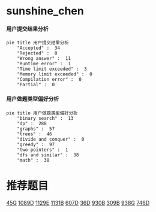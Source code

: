 # sunshine_chen

<!-- tabs:start -->



#### **用户提交结果分析**

```mermaid
pie title 用户提交结果分析
    "Accepted" :  34
    "Rejected" :  0
    "Wrong answer" :  11
    "Runtime error" :  1
    "Time limit exceeded" :  3
    "Memory limit exceeded" :  0
    "Compilation error" :  0
    "Partial" :  0
```

#### **用户做题类型偏好分析**

```mermaid
pie title 用户做题类型偏好分析
    "binary search" :  13
    "dp" :  288
    "graphs" :  57
    "trees" :  46
    "divide and conquer" :  0
    "greedy" :  97
    "two pointers" :  1
    "dfs and similar" :  38
    "math" :  38
```



<!-- tabs:end -->
# 推荐题目
[45G](https://codeforces.com/contest/45/problem/G)
[1089D](https://codeforces.com/contest/1089/problem/D)
[1129E](https://codeforces.com/contest/1129/problem/E)
[1131B](https://codeforces.com/contest/1131/problem/B)
[607D](https://codeforces.com/contest/607/problem/D)
[36D](https://codeforces.com/contest/36/problem/D)
[930B](https://codeforces.com/contest/930/problem/B)
[309B](https://codeforces.com/contest/309/problem/B)
[938G](https://codeforces.com/contest/938/problem/G)
[746D](https://codeforces.com/contest/746/problem/D)

